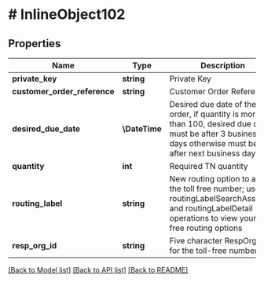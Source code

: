 # # InlineObject102

## Properties

Name | Type | Description | Notes
------------ | ------------- | ------------- | -------------
**private_key** | **string** | Private Key | [optional]
**customer_order_reference** | **string** | Customer Order Reference | [optional]
**desired_due_date** | **\DateTime** | Desired due date of the order, if quantity is more than 100, desired due date must be after 3 business days otherwise must be after next business day | [optional]
**quantity** | **int** | Required TN quantity | [optional]
**routing_label** | **string** | New routing option to assign the toll free number; use the routingLabelSearchAssigned and routingLabelDetail operations to view your toll free routing options | [optional]
**resp_org_id** | **string** | Five character RespOrg ID for the toll-free number | [optional]

[[Back to Model list]](../../README.md#models) [[Back to API list]](../../README.md#endpoints) [[Back to README]](../../README.md)
